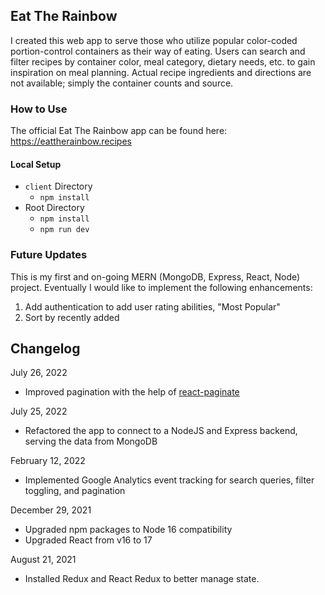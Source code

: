 ## Eat The Rainbow

I created this web app to serve those who utilize popular color-coded portion-control containers as their way of eating. Users can search and filter recipes by container color, meal category, dietary needs, etc. to gain inspiration on meal planning. Actual recipe ingredients and directions are not available; simply the container counts and source.

### How to Use

The official Eat The Rainbow app can be found here: https://eattherainbow.recipes

#### Local Setup

-   `client` Directory
    -   `npm install`
-   Root Directory
    -   `npm install`
    -   `npm run dev`

### Future Updates

This is my first and on-going MERN (MongoDB, Express, React, Node) project. Eventually I would like to implement the following enhancements:

1. Add authentication to add user rating abilities, "Most Popular"
2. Sort by recently added

## Changelog

July 26, 2022

-   Improved pagination with the help of [react-paginate](https://www.npmjs.com/package/react-paginate)

July 25, 2022

-   Refactored the app to connect to a NodeJS and Express backend, serving the data from MongoDB

February 12, 2022

-   Implemented Google Analytics event tracking for search queries, filter toggling, and pagination

December 29, 2021

-   Upgraded npm packages to Node 16 compatibility
-   Upgraded React from v16 to 17

August 21, 2021

-   Installed Redux and React Redux to better manage state.
